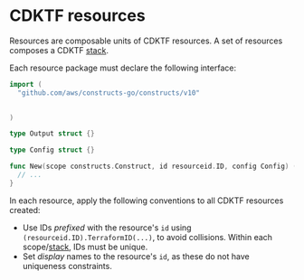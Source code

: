 # CDKTF resources

Resources are composable units of CDKTF resources.
A set of resources composes a CDKTF [stack](../stack/README.md).

Each resource package must declare the following interface:

```go
import (
  "github.com/aws/constructs-go/constructs/v10"
  

)

type Output struct {}

type Config struct {}

func New(scope constructs.Construct, id resourceid.ID, config Config) (*Output, error) {
  // ...
}
```

In each resource, apply the following conventions to all CDKTF resources created:

- Use IDs *prefixed* with the resource's `id` using `(resourceid.ID).TerraformID(...)`, to avoid collisions. Within each scope/[stack](../stack/README.md), IDs must be unique.
- Set *display* names to the resource's `id`, as these do not have uniqueness constraints.

